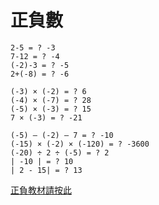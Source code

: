 # 正負數
```
2-5 = ? -3
7-12 = ? -4
(-2)-3 = ? -5
2+(-8) = ? -6

(-3) × (-2) = ? 6
(-4) × (-7) = ? 28
(-5) × (-3) = ? 15
7 × (-3) = ? -21

(-5) – (-2) – 7 = ? -10
(-15) × (-2) × (-120) = ? -3600
(-20) ÷ 2 ÷ (-5) = ? 2
| -10 | = ? 10
| 2 - 15| = ? 13

```
[正負教材請按此](https://docs.google.com/document/d/1Agtn1WeZ1QELg3wDHAibw4q2IDyEHU3X1pwj0qaKA-Q/edit)